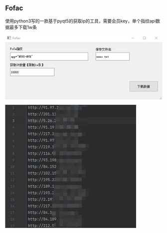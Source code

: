 ## Fofac

使用python3写的一款基于pyqt5的获取ip的工具，需要会员key，单个指纹api数据最多下载1w条

![image-20220818172540370](readme.assets/image-20220818172540370.png)

![image-20220818172929355](readme.assets/image-20220818172929355.png)
